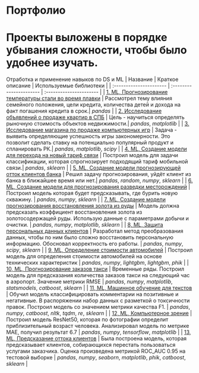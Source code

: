 # Портфолио
# Проекты выложены в порядке убывания сложности, чтобы было удобнее изучать.
Отработка и применение навыков по DS и ML
| Название | Краткое описание | Используемые библиотеки | 
| :---------------------- | :---------------------- | :---------------------- |
| [1. ML, Прогнозирование температуры стали во время плавки](https://github.com/GregoryGri/Ya_Practicum_projects/blob/main/1%20%D0%9F%D1%80%D0%BE%D0%B3%D0%BD%D0%BE%D0%B7%D0%B8%D1%80%D0%BE%D0%B2%D0%B0%D0%BD%D0%B8%D0%B5%20%D1%82%D0%B5%D0%BC%D0%BF%D0%B5%D1%80%D0%B0%D1%82%D1%83%D1%80%D1%8B%20%D1%81%D1%82%D0%B0%D0%BB%D0%B8%20%D0%B2%D0%BE%20%D0%B2%D1%80%D0%B5%D0%BC%D1%8F%20%D0%BF%D0%BB%D0%B0%D0%B2%D0%BA%D0%B8/steel_temperature_prediction.ipynb) | Рассмотрел тему влияния семейного положения, цели кредита, количества детей и дохода на факт погашения кредита в срок.| *pandas* |
| [2. Исследование объявлений о продаже квартир в СПБ](https://github.com/Skrebcov/Portfolio/blob/main/DS%202%2C%20Исследование%20объявлений%20о%20продаже%20квартир%20в%20СПБ/exploratory_data_analysis.ipynb) | Цель - научиться определять рыночную стоимость объектов недвижимости.| *pandas*, *matplotlib* |
| [3. Исследование магазина по продаже компьютерных игр](https://github.com/Skrebcov/Portfolio/blob/main/DS%203%2C%20Исследование%20магазина%20по%20продаже%20компьютерных%20игр/summary_project_1.ipynb) | Задача - выявить определяющие успешность игры закономерности. Это позволит сделать ставку на потенциально популярный продукт и спланировать РК.| *pandas*, *matplotlib*, *scipy* |
| [4. ML, Создание модели для перехода на новый тариф связи](https://github.com/Skrebcov/Portfolio/blob/main/DS%204%2C%20ML%2C%20Создание%20модели%20для%20перехода%20на%20новый%20тариф%20связи/machine_learning_with_teacher1.ipynb) | Построил модель для задачи классификации, которая спрогнозирует подходящий тариф мобильной связи.| *pandas*, *sklearn* |
| [5. ML, Создание модели прогнозирующей отток клиентов банка](https://github.com/Skrebcov/Portfolio/blob/main/DS%205%2C%20ML%2C%20Создание%20модели%20прогнозирующей%20отток%20клиентов%20банка/machine_learning_with_teacher2.ipynb) | Решил задачу прогнозирования, уйдёт клиент из банка в ближайшее время или нет.| *pandas*, *random*, *numpy*, *sklearn* |
| [6. ML, Создание модели для прогнозирования разведки месторождений](https://github.com/Skrebcov/Portfolio/blob/main/DS%206%2C%20ML%2C%20Создание%20модели%20для%20прогнозирования%20разведки%20месторождений/DS_7_ML_in_business.ipynb) | Построил модель которая будет предсказывать, где бурить новую скважину. | *pandas*, *numpy*, *sklearn* |
| [7. ML, Создание модели прогнозирования восстановления золота из руды](https://github.com/Skrebcov/Portfolio/blob/main/DS%207%2C%20ML%2C%20Создание%20модели%20прогнозирования%20восстановления%20золота%20из%20руды/summary_project_2_extraction_of_gold_from_ore.ipynb) | Модель должна предсказать коэффициент восстановления золота из золотосодержащей руды. Использую данные с параметрами добычи и очистки. | *pandas*, *numpy*, *matplotlib*, *sklearn* |
| [8, ML, Защита персональных данных клиентов](https://github.com/Skrebcov/Portfolio/blob/main/DS%208%2C%20ML%2C%20Защита%20персональных%20данных%20клиентов/protection_of_personal_data_of_clients.ipynb) | Разработал метод преобразования данных, чтобы по ним было сложно восстановить персональную информацию. Обосновал корректность его работы. | *pandas*, *numpy*, *scipy*, *sklearn* |
| [9, ML, Определение стоимости автомобилей](https://github.com/Skrebcov/Portfolio/blob/main/DS%209%2C%20ML%2C%20Определение%20стоимости%20автомобилей/determination_of_the_cost_of_cars.ipynb) | Построил модель для определения стоимости автомобилей на основе технических характеристик | *pandas*, *numpy*, *lightgbm*, *lightgbm*, *phik* |
| [10, ML, Прогнозирование заказов такси](https://github.com/Skrebcov/Portfolio/blob/main/DS%2010%2C%20ML%2C%20Прогнозирование%20заказов%20такси/taxi_order_forecasting.ipynb) | Временные ряды. Построил модель для предсказания количества заказов такси на следующий час в аэропорт. Значение метрики RMSE | *pandas*, *numpy*, *matplotlib*, *statsmodels*, *catboost*, *sklearn* |
| [11, ML, Машинное обучение для текстов](https://github.com/Skrebcov/Portfolio/blob/main/DS%2011%2C%20ML%2C%20Машинное%20обучение%20для%20текстов/machine_learning_for_texts.ipynb) | Обучил модель классифицировать комментарии на позитивные и негативные. В распоряжении набор данных с разметкой о токсичности правок. Построил модель со значением метрики качества F1. | *pandas*, *numpy*, *catboost*, *nltk*, *tqdm*, *re*, *sklearn* |
| [12, ML,  Компьютерное зрение](https://github.com/Skrebcov/Portfolio_Yandex_Practicum/blob/main/DS%2012%2C%20ML%2C%20Компьютерное%20зрение/computer_vision.ipynb) | Построил модель ResNet50, которая по фотографии определит приблизительный возраст человека. Анализировал модель по метрике MAE, получил результат 6.7 | *pandas*, *numpy*, *tensorflow*, *matplotlib* |
| [13, ML,  Предсказание оттока клиентов](https://github.com/Skrebcov/Portfolio_Yandex_Practicum/blob/main/DS%2013%2C%20ML%2C%20Дипломная%20работа/churn_prediction_and_prevention.ipynb) | Была построена модель, которая предсказывает клиентов, собирающихся перестать пользоваться услугами заказчика. Оценка произведена метрикой ROC_AUC 0.95 на тестовой выборке | *pandas*, *numpy*, *seaborn*, *matplotlib*, *phik*, *catboost*, *sklearn* |
